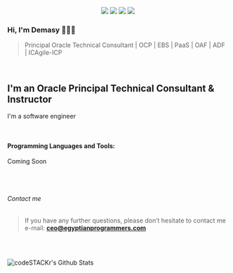 <p align="center">
    <a href="https://twitter.com/demasy"><img src="https://img.shields.io/badge/twitter-%231FA1F1?style=flat&logo=twitter&logoColor=white"/></a>
    <a href="https://www.linkedin.com/in/demasy"><img src="https://img.shields.io/badge/linkedin-%230177B5?style=flat&logo=linkedin&logoColor=white"/></a>
    <a href="https://www.youtube.com/c/demasy"><img src="https://img.shields.io/badge/youtube-%23FF0000?style=flat&logo=youtube&logoColor=white"/></a>
    <a href="https://www.instagram.com/demasy"><img src="https://img.shields.io/badge/instagram-%23E4415F?style=flat&logo=instagram&logoColor=white"/></a>
</p>

### Hi, I'm Demasy 👨🏻‍💻
> Principal Oracle Technical Consultant | OCP | EBS | PaaS | OAF | ADF | ICAgile-ICP

</br>

## I'm an Oracle Principal Technical Consultant & Instructor
I'm a software engineer

</br>

#### Programming Languages and Tools:
Coming Soon


</br> </br>
###### Contact me
> If you have any further questions, please don’t hesitate to contact me e-mail: **ceo@egyptianprogrammers.com**


</br> </br>

<img align="left" alt="codeSTACKr's Github Stats" src="https://github-readme-stats.vercel.app/api?username=demasy&show_icons=true&hide_border=true" />





<!--
**demasy/demasy** is a ✨ _special_ ✨ repository because its `README.md` (this file) appears on your GitHub profile.

Here are some ideas to get you started:

- 🔭 I’m currently working on ...
- 🌱 I’m currently learning ...
- 👯 I’m looking to collaborate on ...
- 🤔 I’m looking for help with ...
- 💬 Ask me about ...
- 📫 How to reach me: ...
- 😄 Pronouns: ...
- ⚡ Fun fact: ...
-->

